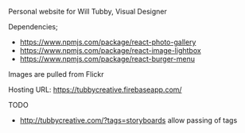 Personal website for Will Tubby, Visual Designer

Dependencies;

- https://www.npmjs.com/package/react-photo-gallery
- https://www.npmjs.com/package/react-image-lightbox
- https://www.npmjs.com/package/react-burger-menu


Images are pulled from Flickr

Hosting URL: https://tubbycreative.firebaseapp.com/


TODO
- http://tubbycreative.com/?tags=storyboards allow passing of tags
